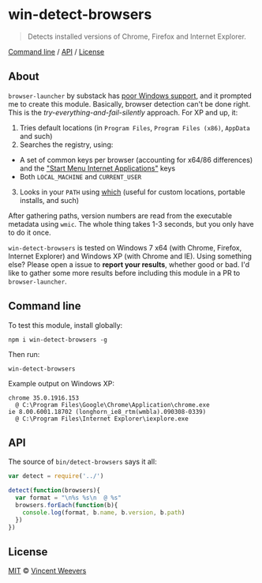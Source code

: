 # win-detect-browsers

> Detects installed versions of Chrome, Firefox and Internet Explorer. 

[Command line](#command-line) / [API](#api) / [License](#license)

## About

`browser-launcher` by substack has [poor Windows support](https://github.com/substack/browser-launcher/issues/7), and it prompted me to create this module. Basically, browser detection can't be done right. This is the *try-everything-and-fail-silently* approach. For XP and up, it:

1. Tries default locations (in `Program Files`, `Program Files (x86)`, `AppData` and such)
2. Searches the registry, using:
  - A set of common keys per browser (accounting for x64/86 differences) and the ["Start Menu Internet Applications"](http://msdn.microsoft.com/en-us/library/windows/desktop/dd203067(v=vs.85).aspx) keys
  - Both `LOCAL_MACHINE` and `CURRENT_USER`
3. Looks in your `PATH` using [which](https://github.com/isaacs/node-which) (useful for custom locations, portable installs, and such)

After gathering paths, version numbers are read from the executable metadata using `wmic`. The whole thing takes 1-3 seconds, but you only have to do it once.

`win-detect-browsers` is tested on Windows 7 x64 (with Chrome, Firefox, Internet Explorer) and Windows XP (with Chrome and IE). Using something else? Please open a issue to **report your results**, whether good or bad. I'd like to gather some more results before including this module in a PR to `browser-launcher`.

## Command line

To test this module, install globally:

    npm i win-detect-browsers -g

Then run:

    win-detect-browsers

Example output on Windows XP:

    chrome 35.0.1916.153
      @ C:\Program Files\Google\Chrome\Application\chrome.exe
    ie 8.00.6001.18702 (longhorn_ie8_rtm(wmbla).090308-0339)
      @ C:\Program Files\Internet Explorer\iexplore.exe

## API

The source of `bin/detect-browsers` says it all:

```js
var detect = require('../')

detect(function(browsers){
  var format = "\n%s %s\n  @ %s"
  browsers.forEach(function(b){
    console.log(format, b.name, b.version, b.path)
  })
})

```

## License

[MIT](http://opensource.org/licenses/MIT) © [Vincent Weevers](http://vincentweevers.nl)
